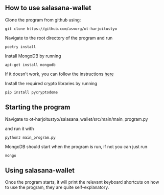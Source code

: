 ## How to use salasana-wallet

Clone the program from github using:
```
git clone https://github.com/asvorg/ot-harjoitustyo
```

Navigate to the root directory of the program and run

```
poetry install
```

Install MongoDB by running

```
apt-get install mongodb
```

If it doesn't work, you can follow the instructions [here](https://www.mongodb.com/docs/manual/tutorial/install-mongodb-on-ubuntu/)

Install the required crypto libraries by running

```
pip install pycryptodome
```


## Starting the program

Navigate to ot-harjoitustyo/salasana_wallet/src/main/main_program.py

and run it with 
```
python3 main_program.py
```

MongoDB should start when the program is run, if not you can just run
```
mongo
```

## Using salasana-wallet

Once the program starts, it will print the relevant keyboard shortcuts on how to use the program, they are quite self-explanatory.
